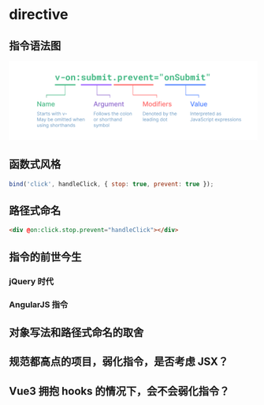 # directive
## 指令语法图
![指令语法图](./img/image.png)

## 函数式风格
``` js
bind('click', handleClick, { stop: true, prevent: true });
```
## 路径式命名
```html
<div @on:click.stop.prevent="handleClick"></div>
```
## 指令的前世今生
### jQuery 时代
### AngularJS 指令

## 对象写法和路径式命名的取舍
## 规范都高点的项目，弱化指令，是否考虑 JSX？
## Vue3 拥抱 hooks 的情况下，会不会弱化指令？
